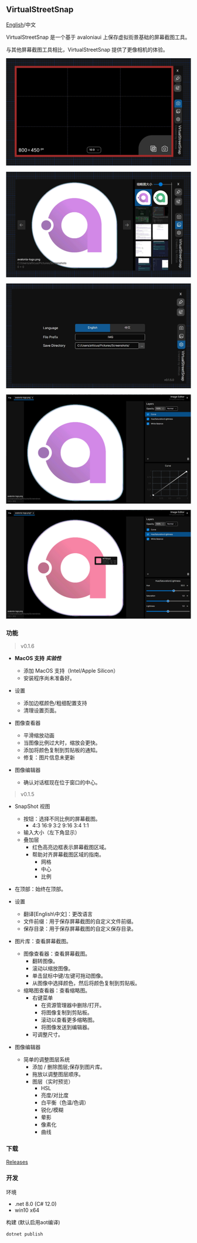 ﻿## VirtualStreetSnap

[English](README.md)/中文

VirtualStreetSnap 是一个基于 avaloniaui 上保存虚拟街景基础的屏幕截图工具。

与其他屏幕截图工具相比，VirtualStreetSnap 提供了更像相机的体验。

![VirtualStreetSnap](docs/images/shot.png)

![ImageGallery](docs/images/gallery.png)

![ImageGallery](docs/images/setting.png)

![ImageEditor](docs/images/editor.png)

![ImageEditor](docs/images/picker.png)

### 功能

> v0.1.6

+ **MacOS 支持** ***实验性***
    + 添加 MacOS 支持（Intel/Apple Silicon）
    + 安装程序尚未准备好。

+ 设置
    + 添加边框颜色/粗细配置支持
    + 清理设置页面。
+ 图像查看器
    + 平滑缩放动画
    + 当图像比例过大时，缩放会更快。
    + 添加将颜色复制到剪贴板的通知。
    + 修复：图片信息未更新
+ 图像编辑器
    + 确认对话框现在位于窗口的中心。

> v0.1.5

+ SnapShot 视图
    + 按钮：选择不同比例的屏幕截图。
        + 4:3 16:9 3:2 9:16 3:4 1:1
    + 输入大小（左下角显示）
    + 叠加层
        + 红色高亮边框表示屏幕截图区域。
        + 帮助对齐屏幕截图区域的指南。
            + 网格
            + 中心
            + 比例

+ 在顶部：始终在顶部。


+ 设置
    + 翻译\[English\中文\]：更改语言
    + 文件前缀：用于保存屏幕截图的自定义文件前缀。
    + 保存目录：用于保存屏幕截图的自定义保存目录。

+ 图片库：查看屏幕截图。
    + 图像查看器：查看屏幕截图。
        + 翻转图像。
        + 滚动以缩放图像。
        + 单击鼠标中键/左键可拖动图像。
        + 从图像中选择颜色，然后将颜色复制到剪贴板。
    + 缩略图查看器：查看缩略图。
        + 右键菜单
            + 在资源管理器中删除/打开。
            + 将图像复制到剪贴板。
            + 滚动以查看更多缩略图。
            + 将图像发送到编辑器。
        + 可调整尺寸。

+ 图像编辑器
    + 简单的调整图层系统
        + 添加 / 删除图层;保存到图片库。
        + 拖放以调整图层顺序。
        + 图层（实时预览）
            + HSL
            + 亮度/对比度
            + 白平衡（色温/色调）
            + 锐化/模糊
            + 晕影
            + 像素化
            + 曲线

### 下载

[Releases](https://github.com/atticus-lv/VirtualStreetSnap/releases)

### 开发

环境

+ .net 8.0 (C# 12.0)
+ win10 x64

构建 (默认启用aot编译)

```
dotnet publish
```